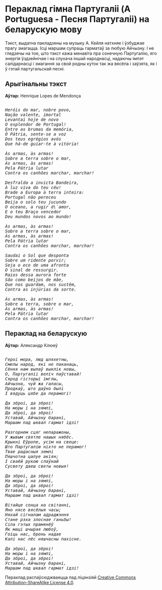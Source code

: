 # Пераклад гімна Партугаліі (A Portuguesa - Песня Партугаліі) на беларускую мову

Тэкст, выдатна пакладзены на музыку А. Кейля натхняе і ўзбуджае прагу змагацца. Ісці маршам супраць гарматаў за любую Айчызну. І не гледзячы на тое, што тэкст кажа менавіта пра сонечную Партугалію, яго энергія ўздзейнічае і на слухача іншай народнасці, надаючы імпэт салідарнасці і змагання за свой родны куток так жа вясёла і заўзята, як і ў гэтай партугальскай песні.

## Арыгінальны тэкст

**Аўтар:** Henrique Lopes de Mendonça

<pre><address>
Heróis do mar, nobre povo,
Nação valente, imortal
Levantai hoje de novo
O esplendor de Portugal!
Entre as brumas da memória,
Ó Pátria, sente-se a voz
Dos teus egrégios avós
Que há-de guiar-te à vitória!

Às armas, às armas!
Sobre a terra sobre o mar,
Às armas, às armas!
Pela Pátria lutar
Contra os canhões marchar, marchar!

Desfralda a invicta Bandeira,
À luz viva do teu céu!
Brade a Europa à terra inteira:
Portugal não pereceu
Beija o solo teu jucundo
O oceano, a rugir d\`amor,
E o teu Braço vencedor
Deu mundos novos ao mundo!

Às armas, às armas!
Sobre a terra sobre o mar,
Às armas, às armas!
Pela Pátria lutar
Contra os canhões marchar, marchar!

Saudai o Sol que desponta
Sobre um ridente porvir;
Seja o eco de uma afronta
O sinal de ressurgir.
Raios dessa aurora forte
São como beijos de mãe,
Que nos guardam, nos sustêm,
Contra as injúrias da sorte.

Às armas, às armas!
Sobre a terra, sobre o mar,
Às armas, às armas!
Pela Pátria lutar
Contra os canhões marchar, marchar!
</address></pre>

## Пераклад на беларускую

**Аўтар:** Аляксандр Клюеў

<pre><address>
Героі мора, люд шляхетны, 
Смелы народ, які не паканаць,
Сёння нам выпаў выклік новы,
О, Партугаліі веліч паўставай!
Сярод гісторыі імглы,
Айчызна, чуй жа галасы,
Продкаў, што даўно былі
І вядуць цябе да перамогі!

Да зброі, да зброі!
На моры і на зямлі,
Да зброі, да зброі!
Уставай, Айчызну барані,
Маршам пад шквал гармат ідзі!

Разгорнем сцяг непаражоны,
У жывым святле нашых нябёс.
Крыкні Еўропе, усім на свеце:
Што Партугалію ніхто не перамог!
Твае радасныя землі
Пяшчотна цалуе акіян;
І сваёй рукою слаўнай
Сусвету даеш светы новыя!

Да зброі, да зброі!
На моры і на зямлі,
Да зброі, да зброі!
Уставай, Айчызну барані,
Маршам пад шквал гармат ідзі!

Вітайце сонца на світанні,
Яно нясе вясёлыя часы;
Няхай сігналам адраджэння
Стане рэха злоснае ганьбы!
Сіла гэтых прамянёў
Як маці шчырая любоў,
Гоіць нас, бронь надае
Калі нас лёс няшчасны пахісне.

Да зброі, да зброі!
На моры і на зямлі,
Да зброі, да зброі!
Уставай, Айчызну барані,
Маршам пад шквал гармат ідзі!
</address></pre>

Пераклад распаўсюджваецца пад ліцэнзіяй [Creative Commons Attribution-ShareAlike License 4.0](https://creativecommons.org/licenses/by-sa/4.0/deed.be).

